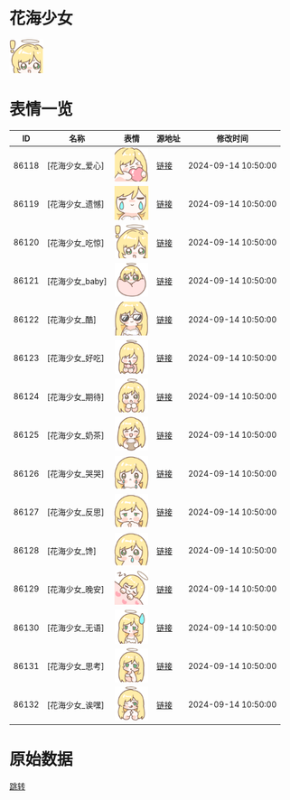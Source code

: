 # 花海少女

<img src="./cover.png" height="60" alt="cover" />

# 表情一览

|ID|名称|表情|源地址|修改时间|
|----|----|----|----|----|
|86118|[花海少女_爱心]|<img src="./pic/086118_%5B花海少女_爱心%5D.png" height="60" alt="爱心"/>|[链接](https://i0.hdslb.com/bfs/garb/66aeb72cf77d2fd958b20da1a59697f6056a560a.png)|2024-09-14 10:50:00|
|86119|[花海少女_遗憾]|<img src="./pic/086119_%5B花海少女_遗憾%5D.png" height="60" alt="遗憾"/>|[链接](https://i0.hdslb.com/bfs/garb/65999f7a077490b35af563cb407bd2f61430326c.png)|2024-09-14 10:50:00|
|86120|[花海少女_吃惊]|<img src="./pic/086120_%5B花海少女_吃惊%5D.png" height="60" alt="吃惊"/>|[链接](https://i0.hdslb.com/bfs/garb/1248e5ebd1a035333c473c72069cab9fa1e00cb2.png)|2024-09-14 10:50:00|
|86121|[花海少女_baby]|<img src="./pic/086121_%5B花海少女_baby%5D.png" height="60" alt="baby"/>|[链接](https://i0.hdslb.com/bfs/garb/a2fe20ad62eaff8ac94d29402659eb1909257b79.png)|2024-09-14 10:50:00|
|86122|[花海少女_酷]|<img src="./pic/086122_%5B花海少女_酷%5D.png" height="60" alt="酷"/>|[链接](https://i0.hdslb.com/bfs/garb/fc44645a72362a5d8aabf95aec437cb19fc329b4.png)|2024-09-14 10:50:00|
|86123|[花海少女_好吃]|<img src="./pic/086123_%5B花海少女_好吃%5D.png" height="60" alt="好吃"/>|[链接](https://i0.hdslb.com/bfs/garb/02632cd6e2a129a4ca8ba54137b9baad9a7be923.png)|2024-09-14 10:50:00|
|86124|[花海少女_期待]|<img src="./pic/086124_%5B花海少女_期待%5D.png" height="60" alt="期待"/>|[链接](https://i0.hdslb.com/bfs/garb/3853c4a4e4bcdc9d12adb2fbd7efbc96c130da58.png)|2024-09-14 10:50:00|
|86125|[花海少女_奶茶]|<img src="./pic/086125_%5B花海少女_奶茶%5D.png" height="60" alt="奶茶"/>|[链接](https://i0.hdslb.com/bfs/garb/d4e360cf2d70980e5b8813e4bc55634a346d1193.png)|2024-09-14 10:50:00|
|86126|[花海少女_哭哭]|<img src="./pic/086126_%5B花海少女_哭哭%5D.png" height="60" alt="哭哭"/>|[链接](https://i0.hdslb.com/bfs/garb/0b486661545ff3e61572576760d73ec6a84dc9ad.png)|2024-09-14 10:50:00|
|86127|[花海少女_反思]|<img src="./pic/086127_%5B花海少女_反思%5D.png" height="60" alt="反思"/>|[链接](https://i0.hdslb.com/bfs/garb/5a48609142b5799df1280fdcd2e39997c65f3f65.png)|2024-09-14 10:50:00|
|86128|[花海少女_馋]|<img src="./pic/086128_%5B花海少女_馋%5D.png" height="60" alt="馋"/>|[链接](https://i0.hdslb.com/bfs/garb/125a73400b8f69048651c519670f3da3632c1799.png)|2024-09-14 10:50:00|
|86129|[花海少女_晚安]|<img src="./pic/086129_%5B花海少女_晚安%5D.png" height="60" alt="晚安"/>|[链接](https://i0.hdslb.com/bfs/garb/5db5a0e8bcfd09ee38fd5e1ed52bdfae0819237d.png)|2024-09-14 10:50:00|
|86130|[花海少女_无语]|<img src="./pic/086130_%5B花海少女_无语%5D.png" height="60" alt="无语"/>|[链接](https://i0.hdslb.com/bfs/garb/86ba0d41f560cf3aa38a082fc41081e82c8794bb.png)|2024-09-14 10:50:00|
|86131|[花海少女_思考]|<img src="./pic/086131_%5B花海少女_思考%5D.png" height="60" alt="思考"/>|[链接](https://i0.hdslb.com/bfs/garb/f40c4844a75a6904e2e4ead867e67a3c81e0fdee.png)|2024-09-14 10:50:00|
|86132|[花海少女_诶嘿]|<img src="./pic/086132_%5B花海少女_诶嘿%5D.png" height="60" alt="诶嘿"/>|[链接](https://i0.hdslb.com/bfs/garb/683ab3a79b676f1b5a58a6e04eda991432cfeb08.png)|2024-09-14 10:50:00|

# 原始数据

[跳转](./raw.json)

